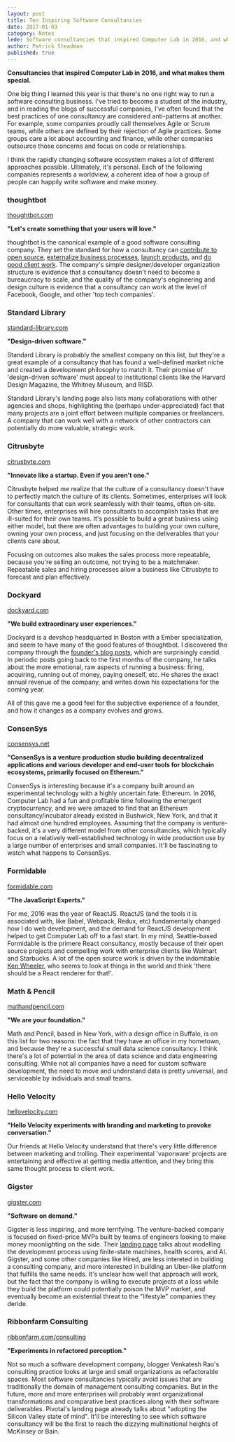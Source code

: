 ```yaml
---
layout: post
title: Ten Inspiring Software Consultancies
date: 2017-01-03
category: Notes
lede: Software consultancies that inspired Computer Lab in 2016, and what makes them special.
author: Patrick Steadman
published: true
---
```

__Consultancies that inspired Computer Lab in 2016, and what makes them special.__

One big thing I learned this year is that there's no one right way to run a
software consulting business. I've tried to become a student of the industry,
and in reading the blogs of successful companies, I've often found that the best
practices of one consultancy are considered anti-patterns at another. For
example, some companies proudly call themselves Agile or Scrum teams, while
others are defined by their rejection of Agile practices. Some groups care a lot
about accounting and finance, while other companies outsource those concerns and
focus on code or relationships.

I think the rapidly changing software ecosystem makes a lot of different
approaches possible. Ultimately, it's personal. Each of the following companies
represents a worldview, a coherent idea of how a group of people can happily
write software and make money.

### thoughtbot

[thoughtbot.com](https://thoughtbot.com)

__"Let's create something that your users will love."__

thoughtbot is the canonical example of a good software consulting company. They
set the standard for how a consultancy can [contribute to open
source](https://github.com/thoughtbot), [externalize business
processes](https://thoughtbot.com/playbook), [launch
products](https://formkeep.com/), and [do good client
work](https://thoughtbot.com/work/tile). The company's simple designer/developer
organization structure is evidence that a consultancy doesn't need to become a
bureaucracy to scale, and the quality of the company's engineering and design
culture is evidence that a consultancy can work at the level of Facebook,
Google, and other 'top tech companies'.

### Standard Library

[standard-library.com](https://standard-library.com)

__"Design-driven software."__

Standard Library is probably the smallest company on this list, but they're a
great example of a consultancy that has found a well-defined market niche and
created a development philosophy to match it. Their promise of 'design-driven
software' must appeal to institutional clients like the Harvard Design Magazine,
the Whitney Museum, and RISD.

Standard Library's landing page also lists many collaborations with other
agencies and shops, highlighting the (perhaps under-appreciated) fact that many
projects are a joint effort between multiple companies or freelancers. A company
that can work well with a network of other contractors can potentially do more
valuable, strategic work.

### Citrusbyte

[citrusbyte.com](https://citrusbyte.com)

__"Innovate like a startup. Even if you aren't one."__

Citrusbyte helped me realize that the culture of a consultancy doesn't have to
perfectly match the culture of its clients. Sometimes, enterprises will look for
consultants that can work seamlessly with their teams, often on-site. Other
times, enterprises will hire consultants to accomplish tasks that are ill-suited
for their own teams. It's possible to build a great business using either model, but
there are often advantages to building your own culture, owning your own
process, and just focusing on the deliverables that your clients care about.

Focusing on outcomes also makes the sales process more repeatable, because
you're selling an outcome, not trying to be a matchmaker. Repeatable sales and
hiring processes allow a business like Citrusbyte to forecast and plan
effectively.

### Dockyard

[dockyard.com](https://dockyard.com)

__"We build extraordinary user experiences."__

Dockyard is a devshop headquarted in Boston with a Ember specialization, and
seem to have many of the good features of thoughtbot. I discovered the company
through the [founder's blog
posts](https://dockyard.com/blog/2013/12/22/lessons-learned-two-years-of-running-a-dockyard),
which are surprisingly candid. In periodic posts going back to the first months
of the company, he talks about the more emotional, raw aspects of running a
business: firing, acquiring, running out of money, paying oneself, etc. He
shares the exact annual revenue of the company, and writes down his expectations
for the coming year.

All of this gave me a good feel for the subjective experience of a founder, and
how it changes as a company evolves and grows.

### ConsenSys

[consensys.net](https://consensys.net)

__"ConsenSys is a venture production studio building decentralized applications
and various developer and end-user tools for blockchain ecosystems, primarily
focused on Ethereum."__

ConsenSys is interesting because it's a company built around an experimental
technology with a highly uncertain fate: Ethereum. In 2016, Computer Lab had a
fun and profitable time following the emergent cryptocurrency, and we were
amazed to find that an Ethereum consultancy/incubator already existed in
Bushwick, New York, and that it had almost one hundred employees.  Assuming that
the company is venture-backed, it's a very different model from other
consultancies, which typically focus on a relatively well-established technology
in wide production use by a large number of enterprises and small companies.
It'll be fascinating to watch what happens to ConsenSys.

### Formidable

[formidable.com](https://formidable.com)

__"The JavaScript Experts."__

For me, 2016 was the year of ReactJS. ReactJS (and the tools it is associated
with, like Babel, Webpack, Redux, etc) fundamentally changed how I do web
development, and the demand for ReactJS development helped to get Computer Lab
off to a fast start. In my mind, Seattle-based Formidable is the primere React
consultancy, mostly because of their open source projects and compelling work
with enterprise clients like Walmart and Starbucks. A lot of the open source
work is driven by the indomitable [Ken Wheeler](https://github.com/kenwheeler),
who seems to look at things in the world and think 'there should be a React
renderer for that!'.

### Math & Pencil

[mathandpencil.com](http://mathandpencil.com)

__"We are your foundation."__

Math and Pencil, based in New York, with a design office in Buffalo, is on this
list for two reasons: the fact that they have an office in my hometown, and
because they're a successful small data science consultancy. I think there's a
lot of potential in the area of data science and data engineering consulting.
While not all companies have a need for custom software development, the need to
move and understand data is pretty universal, and serviceable by individuals and
small teams.

### Hello Velocity

[hellovelocity.com](https://hellovelocity.com)

__"Hello Velocity experiments with branding and marketing to provoke
conversation."__

Our friends at Hello Velocity understand that there's very little difference
between marketing and trolling. Their experimental 'vaporware' projects are
entertaining and effective at getting media attention, and they bring this same
thought process to client work.

### Gigster

[gigster.com](https://gigster.com)

__"Software on demand."__

Gigster is less inspiring, and more terrifying. The venture-backed company is
focused on fixed-price MVPs built by teams of engineers looking to make money
moonlighting on the side. Their [landing
page](https://gigster.com/about/intelligence) talks about modelling the
development process using finite-state machines, health scores, and AI. Gigster,
and some other companies like Hired, are less intereted in building a consulting
company, and more interested in building an Uber-like platform that fulfills the
same needs. It's unclear how well that approach will work, but the fact that the
company is willing to execute projects at a loss while they build the platform
could potentially poison the MVP market, and eventually become an existential
threat to the "lifestyle" companies they deride.

### Ribbonfarm Consulting

[ribbonfarm.com/consulting](http://www.ribbonfarm.com/consulting/)

__"Experiments in refactored perception."__

Not so much a software development company, blogger Venkatesh Rao's consulting
practice looks at large and small organizations as refactorable spaces. Most
software consultancies typically avoid issues that are traditionally the domain
of management consulting companies. But in the future, more and more enterprises
will probably want organizational transformations and comparative best practices
along with their software deliverables.  Pivotal's landing page already talks
about "adopting the Silicon Valley state of mind".  It'll be interesting to see
which software consultancy will be the first to reach the dizzying multinational
heights of McKinsey or Bain.

